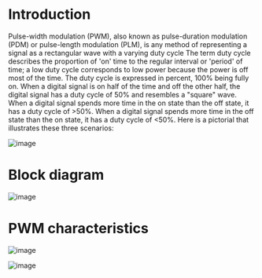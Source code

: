 # Introduction
Pulse-width modulation (PWM), also known as pulse-duration modulation (PDM) or pulse-length modulation (PLM), is any method of representing a signal as a rectangular wave with a varying duty cycle 
The term duty cycle describes the proportion of 'on' time to the regular interval or 'period' of time; a low duty cycle corresponds to low power because the power is off most of the time. The duty cycle is expressed in percent, 100% being fully on. When a digital signal is on half of the time and off the other half, the digital signal has a duty cycle of 50% and resembles a "square" wave. When a digital signal spends more time in the on state than the off state, it has a duty cycle of >50%. When a digital signal spends more time in the off state than the on state, it has a duty cycle of <50%. Here is a pictorial that illustrates these three scenarios:

![image](https://github.com/user-attachments/assets/c5a49889-f890-4ff3-bb60-c2d9ff5276e7)


# Block diagram

![image](https://github.com/user-attachments/assets/b0b11e29-4bbc-4273-ae3a-1da2bf97c7e0)

# PWM characteristics

![image](https://github.com/user-attachments/assets/79086425-16df-42b2-8131-939fc8198fce)

![image](https://github.com/user-attachments/assets/0a47283a-b8e1-4916-bb03-f587c83663fb)





